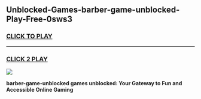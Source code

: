 
## Unblocked-Games-barber-game-unblocked-Play-Free-0sws3
<h3>
<a href="https://premium76.site?title=barber-game-unblocked&ref=18A1">CLICK TO PLAY</a></h3>
<hr>

<h3>
<a href="https://premium76.site?title=barber-game-unblocked&ref=18A1">CLICK 2 PLAY</a>
  
</h3>

<a href="https://premium76.site?title=barber-game-unblocked&ref=18A1"><img src="https://clearcache.store/games.png"></a>


**barber-game-unblocked games unblocked: Your Gateway to Fun and Accessible Online Gaming**
